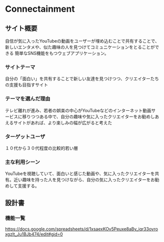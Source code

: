 # Connectainment

## サイト概要
自信が気に入ったYouTubeの動画をユーザーが埋め込むことで共有することで、
新しいエンタメや、似た趣味の人を見つけてコミュニケーションをとることができる
簡単なSNS機能をもつウェブアプリケーション。			
				
			
### サイトテーマ
自分の「面白い」を共有することで新しい友達を見つけつつ、クリエイターたちの支援も目指すサイト

### テーマを選んだ理由
テレビ離れが進み、若者の娯楽の中心がYouTubeなどのインターネット動画サービスに移りつつある中で、自分の趣味や気に入ったクリエイターをお勧めしあえるサイトがあれば、より楽しみの幅が広がると考えた

### ターゲットユーザ
１０代から３０代程度の比較的若い層

### 主な利用シーン
 YouTubeを視聴していて、面白いと感じた動画や、気に入ったクリエイターを共有。近い趣味を持った人を見つけながら、自分の気に入ったクリエイターをお勧めして支援する。

## 設計書

### 機能一覧
https://docs.google.com/spreadsheets/d/1xsaexKOv5Peuxe8aBy_iqr33ovroxgzlt_Ju1BJb474/edit#gid=0
